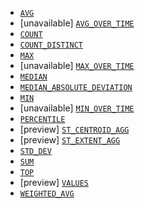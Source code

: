 * [`AVG`](../../functions-operators/aggregation-functions.md#esql-avg)
* [unavailable] [`AVG_OVER_TIME`](../../functions-operators/aggregation-functions.md#esql-avg_over_time)
* [`COUNT`](../../functions-operators/aggregation-functions.md#esql-count)
* [`COUNT_DISTINCT`](../../functions-operators/aggregation-functions.md#esql-count_distinct)
* [`MAX`](../../functions-operators/aggregation-functions.md#esql-max)
* [unavailable] [`MAX_OVER_TIME`](../../functions-operators/aggregation-functions.md#esql-max_over_time)
* [`MEDIAN`](../../functions-operators/aggregation-functions.md#esql-median)
* [`MEDIAN_ABSOLUTE_DEVIATION`](../../functions-operators/aggregation-functions.md#esql-median_absolute_deviation)
* [`MIN`](../../functions-operators/aggregation-functions.md#esql-min)
* [unavailable] [`MIN_OVER_TIME`](../../functions-operators/aggregation-functions.md#esql-min_over_time)
* [`PERCENTILE`](../../functions-operators/aggregation-functions.md#esql-percentile)
* [preview] [`ST_CENTROID_AGG`](../../functions-operators/aggregation-functions.md#esql-st_centroid_agg)
* [preview] [`ST_EXTENT_AGG`](../../functions-operators/aggregation-functions.md#esql-st_extent_agg)
* [`STD_DEV`](../../functions-operators/aggregation-functions.md#esql-std_dev)
* [`SUM`](../../functions-operators/aggregation-functions.md#esql-sum)
* [`TOP`](../../functions-operators/aggregation-functions.md#esql-top)
* [preview] [`VALUES`](../../functions-operators/aggregation-functions.md#esql-values)
* [`WEIGHTED_AVG`](../../functions-operators/aggregation-functions.md#esql-weighted_avg)
